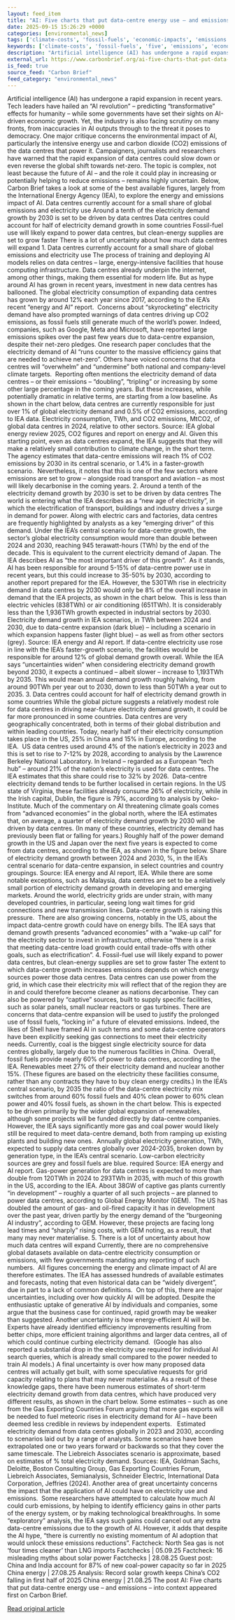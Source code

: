 ```yaml
---
layout: feed_item
title: "AI: Five charts that put data-centre energy use – and emissions – into context"
date: 2025-09-15 15:26:29 +0000
categories: [environmental_news]
tags: ['climate-costs', 'fossil-fuels', 'economic-impacts', 'emissions', 'clean-energy', 'solar-power', 'year-2024', 'renewable-energy', 'urgent']
keywords: ['climate-costs', 'fossil-fuels', 'five', 'emissions', 'economic-impacts', 'clean-energy', 'charts', 'data']
description: "Artificial intelligence (AI) has undergone a rapid expansion in recent years"
external_url: https://www.carbonbrief.org/ai-five-charts-that-put-data-centre-energy-use-and-emissions-into-context/
is_feed: true
source_feed: "Carbon Brief"
feed_category: "environmental_news"
---
```


Artificial intelligence (AI) has undergone a rapid expansion in recent years. Tech leaders have hailed an “AI revolution” – predicting “transformative” effects for humanity – while some governments have set their sights on AI-driven economic growth. Yet, the industry is also facing scrutiny on many fronts, from inaccuracies in AI outputs through to the threat it poses to democracy. One major critique concerns the environmental impact of AI, particularly the intensive energy use and carbon dioxide (CO2) emissions of the data centres that power it. Campaigners, journalists and researchers have warned that the rapid expansion of data centres could slow down or even reverse the global shift towards net-zero. The topic is complex, not least because the future of AI – and the role it could play in increasing or potentially helping to reduce emissions – remains highly uncertain. Below, Carbon Brief takes a look at some of the best available figures, largely from the International Energy Agency (IEA), to explore the energy and emissions impact of AI. Data centres currently account for a small share of global emissions and electricity use Around a tenth of the electricity demand growth by 2030 is set to be driven by data centres Data centres could account for half of electricity demand growth in some countries Fossil-fuel use will likely expand to power data centres, but clean-energy supplies are set to grow faster There is a lot of uncertainty about how much data centres will expand 1. Data centres currently account for a small share of global emissions and electricity use The process of training and deploying AI models relies on data centres – large, energy-intensive facilities that house computing infrastructure. Data centres already underpin the internet, among other things, making them essential for modern life. But as hype around AI has grown in recent years, investment in new data centres has ballooned. The global electricity consumption of expanding data centres has grown by around 12% each year since 2017, according to the IEA’s recent “energy and AI” report.&nbsp; Concerns about “skyrocketing” electricity demand have also prompted warnings of data centres driving up CO2 emissions, as fossil fuels still generate much of the world’s power. Indeed, companies, such as Google, Meta and Microsoft, have reported large emissions spikes over the past few years due to data-centre expansion, despite their net-zero pledges. One research paper concludes that the electricity demand of AI “runs counter to the massive efficiency gains that are needed to achieve net-zero”. Others have voiced concerns that data centres will “overwhelm” and “undermine” both national and company-level climate targets.&nbsp; Reporting often mentions the electricity demand of data centres – or their emissions – “doubling”, “tripling” or increasing by some other large percentage in the coming years. But these increases, while potentially dramatic in relative terms, are starting from a low baseline. As shown in the chart below, data centres are currently responsible for just over 1% of global electricity demand and 0.5% of CO2 emissions, according to IEA data. Electricity consumption, TWh, and CO2 emissions, MtCO2, of global data centres in 2024, relative to other sectors. Source: IEA global energy review 2025, CO2 figures and report on energy and AI. Given this starting point, even as data centres expand, the IEA suggests that they will make a relatively small contribution to climate change, in the short term.&nbsp; The agency estimates that data-centre emissions will reach 1% of CO2 emissions by 2030 in its central scenario, or 1.4% in a faster-growth scenario.&nbsp; Nevertheless, it notes that this is one of the few sectors where emissions are set to grow – alongside road transport and aviation – as most will likely decarbonise in the coming years. 2. Around a tenth of the electricity demand growth by 2030 is set to be driven by data centres The world is entering what the IEA describes as a “new age of electricity”, in which the electrification of transport, buildings and industry drives a surge in demand for power. Along with electric cars and factories, data centres are frequently highlighted by analysts as a key “emerging driver” of this demand. Under the IEA’s central scenario for data-centre growth, the sector’s global electricity consumption would more than double between 2024 and 2030, reaching 945 terawatt-hours (TWh) by the end of the decade. This is equivalent to the current electricity demand of Japan. The IEA describes AI as “the most important driver of this growth”.&nbsp; As it stands, AI has been responsible for around 5-15% of data-centre power use in recent years, but this could increase to 35-50% by 2030, according to another report prepared for the IEA. However, the 530TWh rise in electricity demand in data centres by 2030 would only be 8% of the overall increase in demand that the IEA projects, as shown in the chart below.&nbsp; This is less than electric vehicles (838TWh) or air conditioning (651TWh). It is considerably less than the 1,936TWh growth expected in industrial sectors by 2030. Electricity demand growth in IEA scenarios, in TWh between 2024 and 2030, due to data-centre expansion (dark blue) – including a scenario in which expansion happens faster (light blue) – as well as from other sectors (grey). Source: IEA energy and AI report. If data-centre electricity use rose in line with the IEA’s faster-growth scenario, the facilities would be responsible for around 12% of global demand growth overall. While the IEA says “uncertainties widen” when considering electricity demand growth beyond 2030, it expects a continued – albeit slower – increase to 1,193TWh by 2035. This would mean annual demand growth roughly halving, from around 90TWh per year out to 2030, down to less than 50TWh a year out to 2035. 3. Data centres could account for half of electricity demand growth in some countries While the global picture suggests a relatively modest role for data centres in driving near-future electricity demand growth, it could be far more pronounced in some countries. Data centres are very geographically concentrated, both in terms of their global distribution and within leading countries. Today, nearly half of their electricity consumption takes place in the US, 25% in China and 15% in Europe, according to the IEA.&nbsp; US data centres used around 4% of the nation’s electricity in 2023 and this is set to rise to 7-12% by 2028, according to analysis by the Lawrence Berkeley National Laboratory. In Ireland – regarded as a European “tech hub” – around 21% of the nation’s electricity is used for data centres. The IEA estimates that this share could rise to 32% by 2026.&nbsp; Data-centre electricity demand tends to be further localised in certain regions. In the US state of Virginia, these facilities already consume 26% of electricity, while in the Irish capital, Dublin, the figure is 79%, according to analysis by Oeko-Institute. Much of the commentary on AI threatening climate goals comes from “advanced economies” in the global north, where the IEA estimates that, on average, a quarter of electricity demand growth by 2030 will be driven by data centres. (In many of these countries, electricity demand has previously been flat or falling for years.) Roughly half of the power demand growth in the US and Japan over the next five years is expected to come from data centres, according to the IEA, as shown in the figure below. Share of electricity demand growth between 2024 and 2030, %, in the IEA’s central scenario for data-centre expansion, in select countries and country groupings. Source: IEA energy and AI report, IEA. While there are some notable exceptions, such as Malaysia, data centres are set to be a relatively small portion of electricity demand growth in developing and emerging markets. Around the world, electricity grids are under strain, with many developed countries, in particular, seeing long wait times for grid connections and new transmission lines. Data-centre growth is raising this pressure.&nbsp; There are also growing concerns, notably in the US, about the impact data-centre growth could have on energy bills. The IEA says that demand growth presents “advanced economies” with a “wake-up call” for the electricity sector to invest in infrastructure, otherwise “there is a risk that meeting data-centre load growth could entail trade-offs with other goals, such as electrification”. 4. Fossil-fuel use will likely expand to power data centres, but clean-energy supplies are set to grow faster The extent to which data-centre growth increases emissions depends on which energy sources power those data centres. Data centres can use power from the grid, in which case their electricity mix will reflect that of the region they are in and could therefore become cleaner as nations decarbonise. They can also be powered by “captive” sources, built to supply specific facilities, such as solar panels, small nuclear reactors or gas turbines. There are concerns that data-centre expansion will be used to justify the prolonged use of fossil fuels, “locking in” a future of elevated emissions. Indeed, the likes of Shell have framed AI in such terms and some data-centre operators have been explicitly seeking gas connections to meet their electricity needs. Currently, coal is the biggest single electricity source for data centres globally, largely due to the numerous facilities in China.&nbsp; Overall, fossil fuels provide nearly 60% of power to data centres, according to the IEA. Renewables meet 27% of their electricity demand and nuclear another 15%. (These figures are based on the electricity these facilities consume, rather than any contracts they have to buy clean energy credits.) In the IEA’s central scenario, by 2035 the ratio of the data-centre electricity mix switches from around 60% fossil fuels and 40% clean power to 60% clean power and 40% fossil fuels, as shown in the chart below. This is expected to be driven primarily by the wider global expansion of renewables, although some projects will be funded directly by data-centre companies. However, the IEA says significantly more gas and coal power would likely still be required to meet data-centre demand, both from ramping up existing plants and building new ones.&nbsp; Annually global electricity generation, TWh, expected to supply data centres globally over 2024-2035, broken down by generation type, in the IEA’s central scenario. Low-carbon electricity sources are grey and fossil fuels are blue. required Source: IEA energy and AI report. Gas-power generation for data centres is expected to more than double from 120TWh in 2024 to 293TWh in 2035, with much of this growth in the US, according to the IEA. About 38GW of captive gas plants currently “in development” – roughly a quarter of all such projects – are planned to power data centres, according to Global Energy Monitor (GEM).&nbsp; The US has doubled the amount of gas- and oil-fired capacity it has in development over the past year, driven partly by the energy demand of the “burgeoning AI industry”, according to GEM. However, these projects are facing long lead times and “sharply” rising costs, with GEM noting, as a result, that many may never materialise. 5. There is a lot of uncertainty about how much data centres will expand Currently, there are no comprehensive global datasets available on data-centre electricity consumption or emissions, with few governments mandating any reporting of such numbers.&nbsp; All figures concerning the energy and climate impact of AI are therefore estimates. The IEA has assessed hundreds of available estimates and forecasts, noting that even historical data can be “widely divergent”, due in part to a lack of common definitions.&nbsp; On top of this, there are major uncertainties, including over how quickly AI will be adopted. Despite the enthusiastic uptake of generative AI by individuals and companies, some argue that the business case for continued, rapid growth may be weaker than suggested. Another uncertainty is how energy-efficient AI will be. Experts have already identified efficiency improvements resulting from better chips, more efficient training algorithms and larger data centres, all of which could continue curbing electricity demand.&nbsp; (Google has also reported a substantial drop in the electricity use required for individual AI search queries, which is already small compared to the power needed to train AI models.) A final uncertainty is over how many proposed data centres will actually get built, with some speculative requests for grid capacity relating to plans that may never materialise. As a result of these knowledge gaps, there have been numerous estimates of short-term electricity demand growth from data centres, which have produced very different results, as shown in the chart below. Some estimates&nbsp;– such as one from the Gas Exporting Countries Forum arguing that more gas exports will be needed to fuel meteoric rises in electricity demand for AI&nbsp;– have been deemed less credible in reviews by independent experts.&nbsp;&nbsp; Estimated electricity demand from data centres globally in 2023 and 2030, according to scenarios laid out by a range of analysts. Some scenarios have been extrapolated one or two years forward or backwards so that they cover the same timescale. The Liebreich Associates scenario is approximate, based on estimates of % total electricity demand. Sources: IEA, Goldman Sachs, Deloitte, Boston Consulting Group, Gas Exporting Countries Forum, Liebreich Associates, Semianalysis, Schneider Electric, International Data Corporation, Jeffries (2024). Another area of great uncertainty concerns the impact that the application of AI could have on electricity use and emissions.&nbsp; Some researchers have attempted to calculate how much AI could curb emissions, by helping to identify efficiency gains in other parts of the energy system, or by making technological breakthroughs. In some “exploratory” analysis, the IEA says such gains could cancel out any extra data-centre emissions due to the growth of AI. However, it adds that despite the AI hype, “there is currently no existing momentum of AI adoption that would unlock these emissions reductions”. Factcheck: North Sea gas is not ‘four times cleaner’ than LNG imports Factchecks | 05.09.25 Factcheck: 16 misleading myths about solar power Factchecks | 28.08.25 Guest post: China and India account for 87% of new coal-power capacity so far in 2025 China energy | 27.08.25 Analysis: Record solar growth keeps China’s CO2 falling in first half of 2025 China energy | 21.08.25 The post AI: Five charts that put data-centre energy use – and emissions – into context appeared first on Carbon Brief.

[Read original article](https://www.carbonbrief.org/ai-five-charts-that-put-data-centre-energy-use-and-emissions-into-context/)
